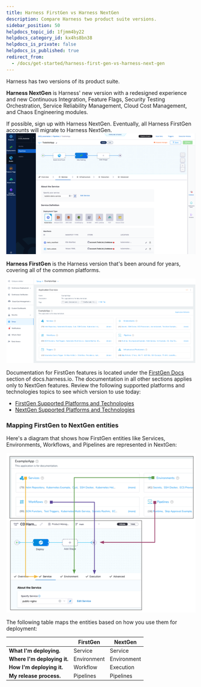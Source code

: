 ```yaml
---
title: Harness FirstGen vs Harness NextGen
description: Compare Harness two product suite versions.
sidebar_position: 50
helpdocs_topic_id: 1fjmm4by22
helpdocs_category_id: kx4hs8bn38
helpdocs_is_private: false
helpdocs_is_published: true
redirect_from:
  - /docs/get-started/harness-first-gen-vs-harness-next-gen
---
```


Harness has two versions of its product suite.

**Harness NextGen** is Harness' new version with a redesigned experience and new Continuous Integration, Feature Flags, Security Testing Orchestration, Service Reliability Management, Cloud Cost Management, and Chaos Engineering modules.

 If possible, sign up with Harness NextGen. Eventually, all Harness FirstGen accounts will migrate to Harness NextGen.![Harness NextGen ](./static/harness-first-gen-vs-harness-next-gen-18.png)
 
 **Harness FirstGen** is the Harness version that's been around for years, covering all of the common platforms.

![](./static/harness-first-gen-vs-harness-next-gen-19.png)

Documentation for FirstGen features is located under the [FirstGen Docs](/docs/first-gen) section of docs.harness.io. The documentation in all other sections applies only to NextGen features. Review the following supported platforms and technologies topics to see which version to use today:

* [FirstGen Supported Platforms and Technologies](../first-gen/starthere-firstgen/supported-platforms.md)
* [NextGen Supported Platforms and Technologies](supported-platforms-and-technologies.md#continuous-delivery-cd)

### Mapping FirstGen to NextGen entities

Here's a diagram that shows how FirstGen entities like Services, Environments, Workflows, and Pipelines are represented in NextGen:

![](./static/harness-first-gen-vs-harness-next-gen-20.png)

The following table maps the entities based on how you use them for deployment:

|  | FirstGen | NextGen |
| --- | --- | --- |
| **What I'm deploying.** | Service | Service |
| **Where I'm deploying it.** | Environment | Environment |
| **How I'm deploying it.** | Workflow | Execution |
| **My release process.** | Pipelines | Pipelines |
